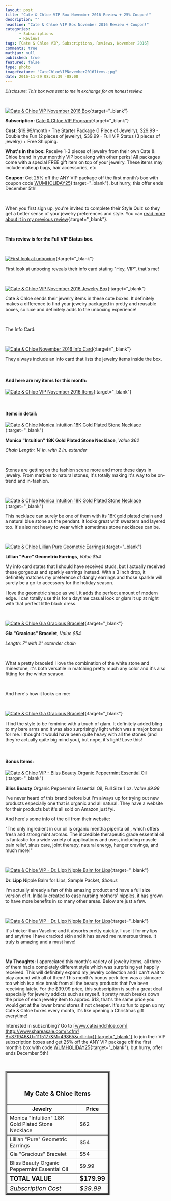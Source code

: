 ```yaml
---
layout: post
title: "Cate & Chloe VIP Box November 2016 Review + 25% Coupon!"
description: ""
headline: "Cate & Chloe VIP Box November 2016 Review + Coupon!"
categories: 
      - Subscriptions
      - Reviews
tags: [Cate & Chloe VIP, Subscriptions, Reviews, November 2016]
comments: true
mathjax: null
published: true
featured: false
type: photo
imagefeature: "CateChloeVIPNovember2016Items.jpg"
date: 2016-11-29 08:41:39 -08:00
---
```


<i><font size="2">Disclosure: This box was sent to me in exchange for an honest review.</font></i>

<br>

[![Cate & Chloe VIP November 2016 Box](http://whatsupmailbox.com/images/CateChloeVIPNovember2016Box.jpg)](http://www.shareasale.com/r.cfm?B=871946&U=1115177&M=49865&urllink=){:target="_blank"}

**Subscription:** [Cate & Chloe VIP Program](http://www.shareasale.com/r.cfm?B=871946&U=1115177&M=49865&urllink=){:target="_blank"}

**Cost:** $19.99/month - The Starter Package (1 Piece of Jewelry), $29.99 - Double the Fun (2 pieces of jewelry), $39.99 - Full VIP Status (3 pieces of jewelry) + Free Shipping.

**What's in the box:** Receive 1-3 pieces of jewelry from their own Cate & Chloe brand in your monthly VIP box along with other perks! All packages come with a special FREE gift item on top of your jewelry. These items may include makeup bags, hair accessories, etc.

**Coupon:** Get 25% off the ANY VIP package off the first month’s box with coupon code [WUMHOLIDAY25](http://www.shareasale.com/r.cfm?B=871946&U=1115177&M=49865&urllink=){:target="_blank"}, but hurry, this offer ends December 5th!

<br>

When you first sign up, you're invited to complete their Style Quiz so they get a better sense of your jewelry preferences and style. You can [read more about it in my previous review](http://whatsupmailbox.com/subscriptions/reviews/Cate-And-Chloe-VIP-Jewelry-Subscription-Box-July-2016-Review-Coupon/){:target="_blank"}.

<br>

<b>This review is for the Full VIP Status box.</b>

<br>

[![First look at unboxing](http://whatsupmailbox.com/images/CateChloeVIPNovember2016OpenBox.jpg)](http://www.shareasale.com/r.cfm?B=871946&U=1115177&M=49865&urllink=){:target="_blank"}

First look at unboxing reveals their info card stating "Hey, VIP", that's me!

<br>

[![Cate & Chloe VIP November 2016 Jewelry Box](http://whatsupmailbox.com/images/CateChloeVIPNovember2016JewelryBox.jpg)](http://www.shareasale.com/r.cfm?B=871946&U=1115177&M=49865&urllink=){:target="_blank"}

Cate & Chloe sends their jewelry items in these cute boxes. It definitely makes a difference to find your jewelry packaged in pretty and reusable boxes, so luxe and definitely adds to the unboxing experience!

<br>

The Info Card:

<br>

[![Cate & Chloe November 2016 Info Card](http://whatsupmailbox.com/images/CateChloeVIPNovember2016Info.jpg)](http://www.shareasale.com/r.cfm?B=871946&U=1115177&M=49865&urllink=){:target="_blank"}

They always include an info card that lists the jewelry items inside the box.

<br>

<H4>And here are my items for this month:</H4>

[![Cate & Chloe VIP November 2016 Items](http://whatsupmailbox.com/images/CateChloeVIPNovember2016Items.jpg)](http://www.shareasale.com/r.cfm?B=871946&U=1115177&M=49865&urllink=){:target="_blank"}

<br>

<H4>Items in detail:</H4>

[![Cate & Chloe Monica Intuition 18K Gold Plated Stone Necklace](http://whatsupmailbox.com/images/CateChloeVIPNovember2016MonicaIntuitionGoldPlatedStoneNecklace.jpg)](http://www.shareasale.com/r.cfm?B=871946&U=1115177&M=49865&urllink=){:target="_blank"}

**Monica "Intuition" 18K Gold Plated Stone Necklace**, *Value $62*

*Chain Length: 14 in. with 2 in. extender*

<br>

Stones are getting on the fashion scene more and more these days in jewelry. From marbles to natural stones, it's totally making it's way to be on-trend and in-fashion.

<br>

[![Cate & Chloe Monica Intuition 18K Gold Plated Stone Necklace](http://whatsupmailbox.com/images/CateChloeVIPNovember2016MonicaIntuitionGoldPlatedStoneNecklace02.jpg)](http://www.shareasale.com/r.cfm?B=871946&U=1115177&M=49865&urllink=){:target="_blank"}

This necklace can surely be one of them with its 18K gold plated chain and a natural blue stone as the pendant. It looks great with sweaters and layered too. It's also not heavy to wear which sometimes stone necklaces can be.

<br>

[![Cate & Chloe Lillian Pure Geometric Earrings](http://whatsupmailbox.com/images/CateChloeVIPNovember2016LillianPureGeometricEarrings.jpg)](http://www.shareasale.com/r.cfm?B=871946&U=1115177&M=49865&urllink=){:target="_blank"}

**Lillian "Pure" Geometric Earrings**, *Value $54*  

My info card states that I should have received studs, but I actually received these gorgeous and sparkly earrings instead. With a 3 inch drop, it definitely matches my preference of dangly earrings and those sparkle will surely be a go-to accessory for the holiday season.

I love the geometric shape as well, it adds the perfect amount of modern edge. I can totally use this for a daytime casual look or glam it up at night with that perfect little black dress.

<br>

[![Cate & Chloe Gia Gracious Bracelet](http://whatsupmailbox.com/images/CateChloeVIPNovember2016GiaGraciousBracelet.jpg)](http://www.shareasale.com/r.cfm?B=871946&U=1115177&M=49865&urllink=){:target="_blank"}

**Gia "Gracious" Bracelet**, *Value $54*

*Length: 7" with 2" extender chain*

<br>

What a pretty bracelet! I love the combination of the white stone and rhinestone, it's both versatile in matching pretty much any color and it's also fitting for the winter season.

<br>

And here's how it looks on me:

<br>

[![Cate & Chloe Gia Gracious Bracelet](http://whatsupmailbox.com/images/CateChloeVIPNovember2016GiaGraciousBracelet02.jpg)](http://www.shareasale.com/r.cfm?B=871946&U=1115177&M=49865&urllink=){:target="_blank"}

I find the style to be feminine with a touch of glam. It definitely added bling to my bare arms and it was also surprisingly light which was a major bonus for me. I thought it would have been quite heavy with all the stones (and they're actually quite big mind you), but nope, it's light! Love this!

<br>

<H4>Bonus Items:</H4>

[![Cate & Chloe VIP - Bliss Beauty Organic Peppermint Essential Oil](http://whatsupmailbox.com/images/CateChloeVIPNovember2016BlissBeautyOrganicPeppermintEssentialOil.jpg)](http://www.shareasale.com/r.cfm?B=871946&U=1115177&M=49865&urllink=){:target="_blank"}

**Bliss Beauty** Organic Peppermint Essential Oil, Full Size 1 oz. *Value $9.99*

I've never heard of this brand before but I'm always up for trying out new products especially one that is organic and all natural. They have a website for their products but it's all sold on Amazon just fyi.

And here's some info of the oil from their website:

"The only ingredient in our oil is organic mentha piperita oil , which offers fresh and strong mint aromas. The incredible therapeutic grade essential oil is fantastic for a wide variety of applications and uses, including muscle pain relief, sinus care, joint therapy, natural energy, hunger cravings, and much more!"

<br>

[![Cate & Chloe VIP - Dr. Lipp Nipple Balm for Lips](http://whatsupmailbox.com/images/CateChloeVIPNovember2016DrLippNippleBalmForLips.jpg)](http://www.shareasale.com/r.cfm?B=871946&U=1115177&M=49865&urllink=){:target="_blank"}

**Dr. Lipp** Nipple Balm for Lips, Sample Packet, *$bonus*

I'm actually already a fan of this amazing product and have a full size version of it. Initially created to ease nursing mothers' nipples, it has grown to have more benefits in so many other areas. Below are just a few.

<br>

[![Cate & Chloe VIP - Dr. Lipp Nipple Balm for Lips](http://whatsupmailbox.com/images/CateChloeVIPNovember2016DrLippNippleBalmForLips02.png)](http://www.shareasale.com/r.cfm?B=871946&U=1115177&M=49865&urllink=){:target="_blank"}

It's thicker than Vaseline and it absorbs pretty quickly. I use it for my lips and anytime I have cracked skin and it has saved me numerous times. It truly is amazing and a must have!

<br>

<i class="icon-exclamation-sign"></i> **My Thoughts:** I appreciated this month's variety of jewelry items, all three of them had a completely different style which was surprising yet happily received. This will definitely expand my jewelry collection and I can't wait to play around with all of them! This month's bonus perk item was a skincare too which is a nice break from all the beauty products that I've been receiving lately. For the $39.99 price, this subscription is such a great deal especially for jewelry addicts such as myself. It pretty much breaks down the price of each jewelry item to approx. $13, that's the same price you would get at the lower brand stores if not cheaper. It's so fun to open up my Cate & Chloe boxes every month, it's like opening a Christmas gift everytime!

Interested in subscribing? Go to [www.cateandchloe.com](http://www.shareasale.com/r.cfm?B=871946&U=1115177&M=49865&urllink=){:target="_blank"} to join their VIP subscription boxes and get 25% off the ANY VIP package off the first month’s box with code [WUMHOLIDAY25](http://www.shareasale.com/r.cfm?B=871946&U=1115177&M=49865&urllink=){:target="_blank"}, but hurry, offer ends December 5th!

<br>

<TABLE  BORDER="5" style="width:65%">
   <TR>
      <TH COLSPAN="2">
         <H3><BR><center>My Cate & Chloe Items</center></H3>
      </TH>
   </TR>
      <TH>Jewelry</TH>
      <TH>Price</TH>
  <TR>
      <TD>Monica "Intuition" 18K Gold Plated Stone Necklace</TD>
      <TD>$62</TD>
   </TR>
  <TR>
      <TD>Lillian "Pure" Geometric Earrings</TD>
      <TD>$54</TD>
   </TR>
   <TR>
      <TD>Gia "Gracious" Bracelet</TD>
      <TD>$54</TD>
   </TR>
   <TR>
      <TD>Bliss Beauty Organic Peppermint Essential Oil</TD>
      <TD>$9.99</TD>
   </TR>
   <TR>
      <TD><b><big>TOTAL VALUE</big></b></TD>
      <TD><b><big>$179.99</big></b></TD>
   </TR>
   <TR>
      <TD><i><big>Subscription Cost</big></i></TD>
      <TD><i><big>$39.99</big></i></TD>
   </TR>
</TABLE>

